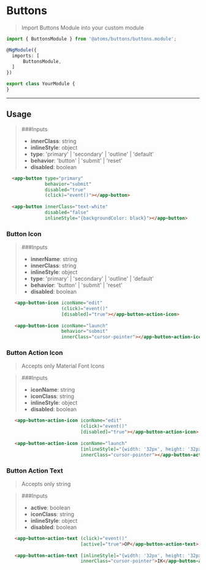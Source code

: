 Buttons
====================

> Import Buttons Module into your custom module

  ```typescript
import { ButtonsModule } from '@atoms/buttons/buttons.module';

@NgModule({
    imports: [
        ButtonsModule,
    ]
})

export class YourModule {
}
  ```
---
## Usage

> ###Inputs 
> - **innerClass**: string  
> - **inlineStyle**: object  
> - **type**: 'primary' | 'secondary' | 'outline' | 'default'  
> - **behavior**: 'button' | 'submit' | 'reset'  
> - **disabled**: boolean


  ```html  
    <app-button type="primary" 
                behavior="submit"
                disabled="true"
                (click)="event()"></app-button>
                
    <app-button innerClass="text-white" 
                disabled="false"
                inlineStyle="{backgroundColor: black}"></app-button>
  ```

### Button Icon
> ###Inputs
> - **innerName**: string
> - **innerClass**: string
> - **inlineStyle**: object
> - **type**: 'primary' | 'secondary' | 'outline' | 'default'
> - **behavior**: 'button' | 'submit' | 'reset'
> - **disabled**: boolean
  ```html  
     <app-button-icon iconName="edit" 
                      (click)="event()" 
                      [disabled]="true"></app-button-action-icon>
                             
     <app-button-icon iconName="launch" 
                      behavior="submit" 
                      innerClass="cursor-pointer"></app-button-action-icon>
  ```

### Button Action Icon

>Accepts only Material Font Icons

> ###Inputs
> - **iconName**: string
> - **iconClass**: string
> - **inlineStyle**: object
> - **disabled**: boolean
  ```html  
     <app-button-action-icon iconName="edit" 
                             (click)="event()" 
                             [disabled]="true"></app-button-action-icon>
                             
     <app-button-action-icon iconName="launch" 
                             [inlineStyle]="{width: '32px', height: '32px'}" 
                             innerClass="cursor-pointer"></app-button-action-icon>
  ```


### Button Action Text

>Accepts only string

> ###Inputs
> - **active**: boolean
> - **iconClass**: string
> - **inlineStyle**: object
> - **disabled**: boolean
  ```html  
     <app-button-action-text (click)="event()" 
                             [active]="true">OP</app-button-action-text>
                             
     <app-button-action-text [inlineStyle]="{width: '32px', height: '32px'}" 
                             innerClass="cursor-pointer">IK</app-button-action-text>
  ```

